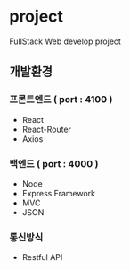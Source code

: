 # project
FullStack Web develop project


## 개발환경
### 프론트엔드 ( port : 4100 )
- React
- React-Router
- Axios

### 백엔드 ( port : 4000 )
- Node
- Express Framework
- MVC
- JSON

### 통신방식
- Restful API
